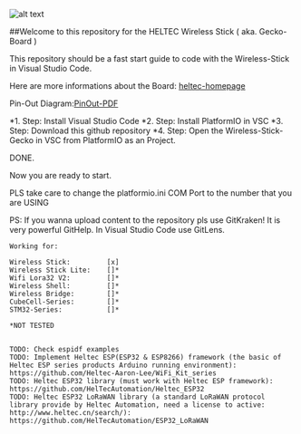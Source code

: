 ![alt text](https://ohioh.de/wp-content/uploads/2020/10/cropped-logo_big-768x496.png)

##Welcome to this repository for the HELTEC Wireless Stick ( aka. Gecko-Board )


This repository should be a fast start guide to code with the Wireless-Stick in Visual Studio Code.

Here are more informations about the Board: [heltec-homepage](https://heltec.org/project/wireless-stick/)

Pin-Out Diagram:[PinOut-PDF](https://resource.heltec.cn/download/Wireless_Stick/Wireless_Stick.pdf)

*1. Step: Install Visual Studio Code
*2. Step: Install PlatformIO in VSC
*3. Step: Download this github repository
*4. Step: Open the Wireless-Stick-Gecko in VSC from PlatformIO as an Project.

DONE.

Now you are ready to start.

PLS take care to change the platformio.ini COM Port to the number that you are USING

PS: If you wanna upload content to the repository pls use GitKraken! It is very powerful GitHelp.
    In Visual Studio Code use GitLens.

    Working for:

    Wireless Stick:         [x]
    Wireless Stick Lite:    []*
    Wifi Lora32 V2:         []*
    Wireless Shell:         []*
    Wireless Bridge:        []*
    CubeCell-Series:        []*
    STM32-Series:           []*

    *NOT TESTED


    TODO: Check espidf examples
    TODO: Implement Heltec ESP(ESP32 & ESP8266) framework (the basic of Heltec ESP series products Arduino running environment): https://github.com/Heltec-Aaron-Lee/WiFi_Kit_series
    TODO: Heltec ESP32 library (must work with Heltec ESP framework): https://github.com/HelTecAutomation/Heltec_ESP32
    TODO: Heltec ESP32 LoRaWAN library (a standard LoRaWAN protocol library provide by Heltec Automation, need a license to active: http://www.heltec.cn/search/): https://github.com/HelTecAutomation/ESP32_LoRaWAN